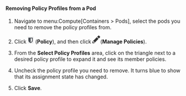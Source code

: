#### Removing Policy Profiles from a Pod

1.  Navigate to menu:Compute\[Containers \> Pods\], select the pods you
    need to remove the policy profiles from.

2.  Click ![image](/images/1941.png) (**Policy**), and then click
    ![image](/images/1851.png)(**Manage Policies**).

3.  From the **Select Policy Profiles** area, click on the triangle next
    to a desired policy profile to expand it and see its member
    policies.

4.  Uncheck the policy profile you need to remove. It turns blue to show
    that its assignment state has changed.

5.  Click **Save**.
